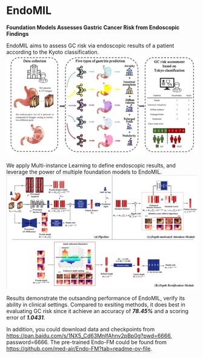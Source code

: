 # EndoMIL
**Foundation Models Assesses Gastric Cancer Risk from Endoscopic Findings**

EndoMIL aims to assess GC risk via endoscopic results of a patient according to the Kyoto classification. 
![image](https://github.com/jcwang123/EndoMIL/blob/main/workflow.png)


We apply Multi-instance Learning to define endoscopic results, and leverage the power of multiple foundation models to EndoMIL.
![image](https://github.com/jcwang123/EndoMIL/blob/main/model.png)

Results demonstrate the outsanding performance of EndoMIL, verify its ability in clinical settings. 
Compared to exsiting methods, it does best in evaluating GC risk since it achieve an accuracy of ***78.45%*** and a scoring error of ***1.0431***.

In addition, you could download data and checkpoints from https://pan.baidu.com/s/1NX5_Cd63MnlfAhnv2pBp0g?pwd=6666, password=6666.
The pre-trained Endo-FM could be found from https://github.com/med-air/Endo-FM?tab=readme-ov-file.


